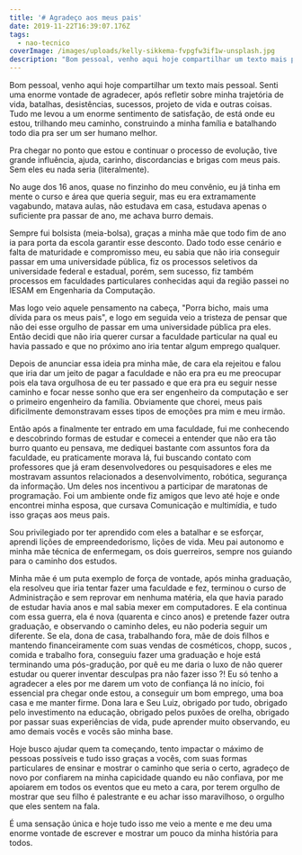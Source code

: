```yaml
---
title: '# Agradeço aos meus pais'
date: 2019-11-22T16:39:07.176Z
tags:
  - nao-tecnico
coverImage: /images/uploads/kelly-sikkema-fvpgfw3if1w-unsplash.jpg
description: "Bom pessoal, venho aqui hoje compartilhar um texto mais pessoal. Senti uma enorme vontade de agradecer, após refletir sobre minha trajetória de vida, batalhas, desistências, sucessos, projeto de vida e outras coisas.\_\nTudo me levou a um enorme sentimento de satisfação, de está onde eu estou, trilhando meu caminho, construindo a minha família e batalhando todo dia pra ser um ser humano melhor."
---
```

Bom pessoal, venho aqui hoje compartilhar um texto mais pessoal. Senti uma enorme vontade de agradecer, após refletir sobre minha trajetória de vida, batalhas, desistências, sucessos, projeto de vida e outras coisas. 
Tudo me levou a um enorme sentimento de satisfação, de está onde eu estou, trilhando meu caminho, construindo a minha família e batalhando todo dia pra ser um ser humano melhor.

Pra chegar no ponto que estou e continuar o processo de evolução, tive grande influência, ajuda, carinho, discordancias e brigas com meus pais. Sem eles eu nada seria (literalmente).

No auge dos 16 anos, quase no finzinho do meu convênio, eu já tinha em mente o curso e área que queria seguir, mas eu era extramamente vagabundo, matava aulas, não estudava em casa, estudava apenas o suficiente pra passar de ano, me achava burro demais.

Sempre fui bolsista (meia-bolsa), graças a minha mãe que todo fim de ano ia para porta da escola garantir esse desconto. Dado todo esse cenário e falta de maturidade e compromisso meu, eu sabia que não iria conseguir passar em uma universidade pública, fiz os processos seletivos da universidade federal e estadual, porém, sem sucesso,  fiz também processos em faculdades particulares conhecidas aqui da região passei no IESAM em Engenharia da Computação.

Mas logo veio aquele pensamento na cabeça, "Porra bicho, mais uma dívida para os meus pais", e logo em seguida veio a tristeza de pensar que não dei esse orgulho de passar em uma universidade pública pra eles. Então decidi que não iria querer cursar a faculdade particular na qual eu havia passado e que no próximo ano iria tentar algum emprego qualquer.

Depois de anunciar essa ideia pra minha mãe, de cara ela rejeitou e falou que iria dar um jeito de pagar a faculdade e não era pra eu me preocupar pois ela tava orgulhosa de eu ter passado e que era pra eu seguir nesse caminho e focar nesse sonho que era ser engenheiro da computação e ser o primeiro engenheiro da família. Obviamente que chorei, meus pais dificilmente demonstravam esses tipos de emoções pra mim e meu irmão.

Então após a finalmente ter entrado em uma faculdade, fui me conhecendo e descobrindo formas de estudar e comecei a entender que não era tão burro quanto eu pensava, me dediquei bastante com assuntos fora da faculdade, eu praticamente morava lá, fui buscando contato com professores que já eram desenvolvedores ou pesquisadores e eles me mostravam assuntos relacionados a desenvolvimento, robótica, segurança da informação. Um deles nos incentivou a participar de maratonas de programação. Foi um ambiente onde fiz amigos que levo até hoje e onde encontrei minha esposa, que cursava Comunicação e multimídia, e tudo isso graças aos meus pais.

Sou privilegiado por ter aprendido com eles a batalhar e se esforçar, aprendi lições de empreendedorismo, lições de vida. Meu pai autonomo e minha mãe técnica de enfermegam, os dois guerreiros, sempre nos guiando para o caminho dos estudos.

Minha mãe é um puta exemplo de força de vontade, após minha graduação, ela resolveu que iria tentar fazer uma faculdade e fez, terminou o curso de Administração e sem reprovar em nenhuma matéria, ela que havia parado de estudar havia anos e mal sabia mexer em computadores. E ela continua com essa guerra, ela é nova (quarenta e cinco anos) e pretende fazer outra graduação, e observando o caminho deles, eu não poderia seguir um diferente. Se ela, dona de casa, trabalhando fora, mãe de dois filhos e mantendo financeiramente com suas vendas de cosméticos, chopp, sucos , comida e trabalho fora, conseguiu fazer uma graduação e hoje está terminando uma pós-gradução, por quê eu me daria o luxo de não querer estudar ou querer inventar desculpas pra não fazer isso ?!
Eu só tenho a agradecer a eles por me darem um voto de confiança lá no início, foi essencial pra chegar onde estou, a conseguir um bom emprego, uma boa casa e me manter firme. Dona Iara e Seu Luiz, obrigado por tudo, obrigado pelo investimento na educação, obrigado pelos puxões de orelha, obrigado por passar suas experiências de vida, pude aprender muito observando, eu amo demais vocês e vocês são minha base.

Hoje busco ajudar quem ta começando, tento impactar o máximo de pessoas possíveis e tudo isso graças a vocês, com suas formas particulares de ensinar e mostrar o caminho que seria o certo, agradeço de novo por confiarem na minha capicidade quando eu não confiava, por me apoiarem em todos os eventos que eu meto a cara, por terem orgulho de mostrar que seu filho é palestrante e eu achar isso maravilhoso, o orgulho que eles sentem na fala.

É uma sensação única e hoje tudo isso me veio a mente e me deu uma enorme vontade de escrever e mostrar um pouco da minha história para todos.
